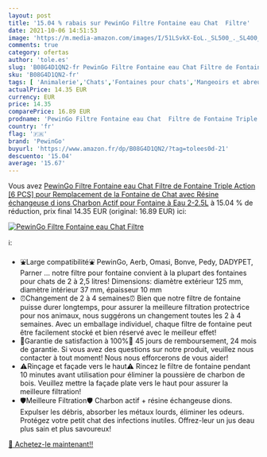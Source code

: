```yaml
---
layout: post
title: '15.04 % rabais sur PewinGo Filtre Fontaine eau Chat  Filtre'
date: 2021-10-06 14:51:53
image: 'https://m.media-amazon.com/images/I/51LSvkX-EoL._SL500_._SL400_.jpg'
comments: true
category: ofertas
author: 'tole.es'
slug: 'B08G4D1QN2-fr PewinGo Filtre Fontaine eau Chat Filtre de Fontaine Triple...'
sku: 'B08G4D1QN2-fr'
tags: [ 'Animalerie','Chats','Fontaines pour chats','Mangeoirs et abreuvoirs pour chats','pewingo', ]
actualPrice: 14.35 EUR
currency: EUR
price: 14.35
comparePrice: 16.89 EUR
prodname: 'PewinGo Filtre Fontaine eau Chat  Filtre de Fontaine Triple Action [6 PCS] pour Remplacement de la Fontaine de Chat avec Résine échangeuse d ions  Charbon Actif pour Fontaine à Eau 2-2.5L'
country: 'fr'
flag: '🇫🇷'
brand: 'PewinGo'
buyurl: 'https://www.amazon.fr/dp/B08G4D1QN2/?tag=tolees0d-21'
descuento: '15.04'
average: '15.67'
---
```


Vous avez [PewinGo Filtre Fontaine eau Chat  Filtre de Fontaine Triple Action [6 PCS] pour Remplacement de la Fontaine de Chat avec Résine échangeuse d ions  Charbon Actif pour Fontaine à Eau 2-2.5L](https://www.amazon.fr/dp/B08G4D1QN2/?tag=tolees0d-21)  à  15.04 % de réduction, prix final  14.35 EUR (original: 16.89 EUR) ici:

[![PewinGo Filtre Fontaine eau Chat  Filtre](https://m.media-amazon.com/images/I/51LSvkX-EoL._SL500_._SL400_.jpg)](https://www.amazon.fr/dp/B08G4D1QN2/?tag=tolees0d-21)

ℹ️:

- ⛲Large compatibilité⛲ PewinGo, Aerb, Omasi, Bonve, Pedy, DADYPET, Parner ... notre filtre pour fontaine convient à la plupart des fontaines pour chats de 2 à 2,5 litres! Dimensions: diamètre extérieur 125 mm, diamètre intérieur 37 mm, épaisseur 10 mm
- ⏰Changement de 2 à 4 semaines⏰ Bien que notre filtre de fontaine puisse durer longtemps, pour assurer la meilleure filtration protectrice pour nos animaux, nous suggérons un changement toutes les 2 à 4 semaines. Avec un emballage individuel, chaque filtre de fontaine peut être facilement stocké et bien réservé avec le meilleur effet!
- 💌Garantie de satisfaction à 100%💌 45 jours de remboursement, 24 mois de garantie. Si vous avez des questions sur notre produit, veuillez nous contacter à tout moment! Nous nous efforcerons de vous aider!
- ⚠️Rinçage et façade vers le haut⚠️ Rincez le filtre de fontaine pendant 10 minutes avant utilisation pour éliminer la poussière de charbon de bois. Veuillez mettre la façade plate vers le haut pour assurer la meilleure filtration!
- 🛡️Meilleure Filtration🛡️ Charbon actif + résine échangeuse dions. Expulser les débris, absorber les métaux lourds, éliminer les odeurs. Protégez votre petit chat des infections inutiles. Offrez-leur un jus deau plus sain et plus savoureux!

[🛒 Achetez-le maintenant!!](https://www.amazon.fr/dp/B08G4D1QN2/?tag=tolees0d-21)
